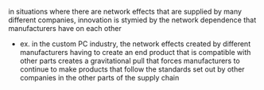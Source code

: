 
in situations where there are network effects that are supplied by many different companies, innovation is stymied by the network dependence that manufacturers have on each other
- ex. in the custom PC industry, the network effects created by different manufacturers having to create an end product that is compatible with other parts creates a gravitational pull that forces manufacturers to continue to make products that follow the standards set out by other companies in the other parts of the supply chain
